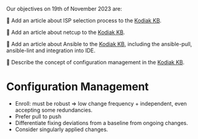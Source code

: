Our objectives on 19th of November 2023 are:

:pencil: Add an article about ISP selection process to the [Kodiak KB](https://github.com/polarlabs/kodiak-kb).

:pencil: Add an article about netcup to the [Kodiak KB](https://github.com/polarlabs/kodiak-kb).

:pencil: Add an article about Ansible to the [Kodiak KB](https://github.com/polarlabs/kodiak-kb), including the ansible-pull, ansible-lint and integration into IDE.

:pencil: Describe the concept of configuration management in the [Kodiak KB](https://github.com/polarlabs/kodiak-kb).

# Configuration Management

* Enroll: must be robust => low change frequency + independent, even accepting some redundancies.
* Prefer pull to push
* Differentiate fixing deviations from a baseline from ongoing changes. 
* Consider singularly applied changes.
